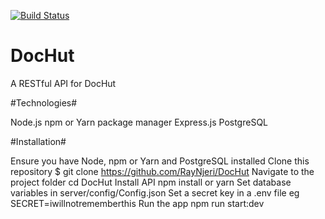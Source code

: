 [![Build Status](https://travis-ci.org/RayNjeri/DocHut.svg?branch=master)](https://travis-ci.org/RayNjeri/DocHut)

# DocHut

A RESTful API for DocHut

#Technologies#

Node.js
npm or Yarn package manager
Express.js
PostgreSQL

#Installation#

Ensure you have Node, npm or Yarn and PostgreSQL installed
Clone this repository $ git clone https://github.com/RayNjeri/DocHut
Navigate to the project folder cd DocHut
Install API npm install or yarn
Set database variables in server/config/Config.json
Set a secret key in a .env file eg SECRET=iwillnotrememberthis
Run the app npm run start:dev
